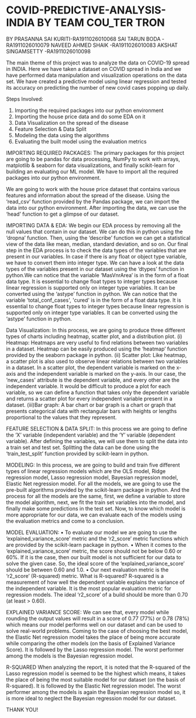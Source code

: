 # COVID-PREDICTIVE-ANALYSIS-INDIA BY TEAM COU_TER TRON
BY PRASANNA SAI KURITI-RA1911026010068
   SAI TARUN BODA     -RA1911026010079
   NAVEED AHMED SHAIK -RA1911026010083
   AKSHAT SINGAMSETTY -RA1911026010098


The main theme of this project was to analyze the data on COVID-19 spread in INDIA. Here we have taken a dataset on COVID spread in India and we have performed data manipulation and visualization operations on the data set. We have created a predictive model using linear regression and tested its accuracy on predicting the number of new covid cases popping up daily.

Steps Involved:
1.	Importing the required packages into our python environment
2.	Importing the house price data and do some EDA on it
3.	Data Visualization on the spread of the disease
4.	Feature Selection & Data Split
5.	Modeling the data using the algorithms
6.	Evaluating the built model using the evaluation metrics


IMPORTING REQUIRED PACKAGES:
The primary packages for this project are going to be pandas for data processing, NumPy to work with arrays, matplotlib & seaborn for data visualizations, and finally scikit-learn for building an evaluating our ML model. We have to import all the required packages into our python environment.

We are going to work with the house price dataset that contains various features and information about the spread of the disease. Using the ‘read_csv’ function provided by the Pandas package, we can import the data into our python environment. After importing the data, we can use the ‘head’ function to get a glimpse of our dataset.

IMPORTING DATA & EDA:
We begin our EDA process by removing all the null values that contain in our dataset. We can do this in python using the ‘dropna’ function.
Then, using the ‘describe’ function we can get a statistical view of the data like mean, median, standard deviation, and so on.
Our final step in the EDA process is to check the data types of the variables that are present in our variables. In case if there is any float or object type variable, we have to convert them into integer type. We can have a look at the data types of the variables present in our dataset using the ‘dtypes’ function in python.We can notice that the variable ‘MasVnrArea’ is in the form of a float data type. It is essential to change float types to integer types because linear regression is supported only on integer type variables. It can be converted using the ‘astype’ function in python.
We can notice that the variable 'total_conf_cases', 'cured' is in the form of a float data type. It is essential to change float types to integer types because linear regression is supported only on integer type variables. It can be converted using the ‘astype’ function in python.

Data Visualization:
In this process, we are going to produce three different types of charts including heatmap, scatter plot, and a distribution plot.
(i) Heatmap:
Heatmaps are very useful to find relations between two variables in a dataset. Heatmap can be easily produced using the ‘heatmap’ function provided by the seaborn package in python.
(ii) Scatter plot:
Like heatmap, a scatter plot is also used to observe linear relations between two variables in a dataset. In a scatter plot, the dependent variable is marked on the x-axis and the independent variable is marked on the y-axis. In our case, the ‘new_cases' attribute is the dependent variable, and every other are the independent variable. It would be difficult to produce a plot for each variable, so we can define a function that takes only the dependent variable and returns a scatter plot for every independent variable present in a dataset.
(iii)Bar graph:
A bar chart or bar graph is a chart or graph that presents categorical data with rectangular bars with heights or lengths proportional to the values that they represent.

FEATURE SELECTION & DATA SPLIT:
In this process we are going to define the ‘X’ variable (independent variable) and the ‘Y’ variable (dependent variable). After defining the variables, we will use them to split the data into a train set and test set. Splitting the data can be done using the ‘train_test_split’ function provided by scikit-learn in python.

MODELING:
In this process, we are going to build and train five different types of linear regression models which are the OLS model, Ridge regression model, Lasso regression model, Bayesian regression model, Elastic Net regression model. For all the models, we are going to use the pre-built algorithms provided by the scikit-learn package in python. And the process for all the models are the same, first, we define a variable to store the model algorithm, next, we fit the train set variables into the model, and finally make some predictions in the test set.
Now, to know which model is more appropriate for our data, we can evaluate each of the models using the evaluation metrics and come to a conclusion.

MODEL EVALUATION:
•	To evaluate our model we are going to use the ‘explained_variance_score’ metric and the ‘r2_score’ metric functions which are provided by the scikit-learn package in python.
•	When it comes to the ‘explained_variance_score’ metric, the score should not be below 0.60 or 60%. If it is the case, then our built model is not sufficient for our data to solve the given case. So, the ideal score of the ‘explained_variance_score’ should be between 0.60 and 1.0.
•	Our next evaluation metric is the ‘r2_score’ (R-squared) metric. What is R-squared? R-squared is a measurement of how well the dependent variable explains the variance of the independent variable. It is the most popular evaluation metric for regression models. The ideal ‘r2_score’ of a build should be more than 0.70 (at least > 0.60).

EXPLAINED VARIANCE SCORE:
We can see that, every model while rounding the output values will result in a score of 0.77 (77%) or 0.78 (78%) which means our model performs well on our dataset and can be used to solve real-world problems. Coming to the case of choosing the best model, the Elastic Net regression model takes the place of being more accurate while comparing the other models (on the basis of Explained Variance Score). It is followed by the Lasso regression model. The worst performer among the models is the Bayesian regression model.

R-SQUARED
When analyzing the report, it is noted that the R-squared of the Lasso regression model is seemed to be the highest which means, it takes the place of being the most suitable model for our dataset (on the basis of R-squared). It is followed by the Elastic Net regression model. The worst performer among the models is again the Bayesian regression model so, it is more ideal to neglect the Bayesian regression model for our dataset.

THANK YOU!

